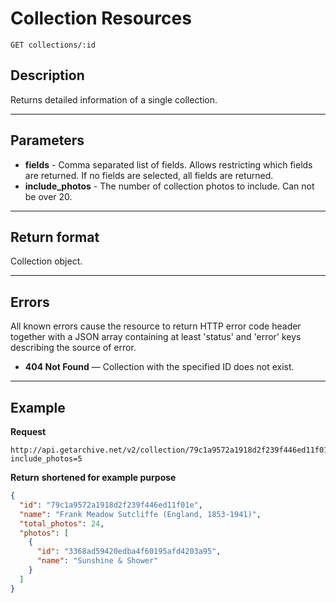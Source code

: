 # Collection Resources

    GET collections/:id

## Description
Returns detailed information of a single collection.

***

## Parameters

- **fields** - Comma separated list of fields. Allows restricting which fields are returned. If no fields are selected, all fields are returned.
- **include_photos** - The number of collection photos to include. Can not be over 20.

***

## Return format
Collection object.

***

## Errors
All known errors cause the resource to return HTTP error code header together with a JSON array containing at least 'status' and 'error' keys describing the source of error.

- **404 Not Found** — Collection with the specified ID does not exist.


***

## Example
**Request**

    http://api.getarchive.net/v2/collection/79c1a9572a1918d2f239f446ed11f01e?include_photos=5

**Return** __shortened for example purpose__
``` json
{
  "id": "79c1a9572a1918d2f239f446ed11f01e",
  "name": "Frank Meadow Sutcliffe (England, 1853-1941)",
  "total_photos": 24,
  "photos": [
    {
      "id": "3368ad59420edba4f60195afd4203a95",
      "name": "Sunshine & Shower"
    }
  ]
}
```

